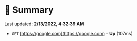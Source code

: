 # 📖 Summary
Last updated: **2/13/2022, 4:32:39 AM**

- `GET` [https://google.com](https://google.com) - **Up** (107ms)
